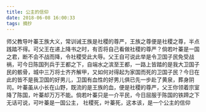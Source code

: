 ```yaml
---
title: 公主的信仰
date: 2018-06-08 16:00:33
tags: 摘抄 
---
```

师父教导叶蓁王族大义，常训诫王族是社稷的尊严，王族之尊便是社稷之尊，半点践踏不得。可父王在递上降书之时，有否将自己看做社稷的尊严？倘若叶蓁是一国之君，断不会不战而降，令社稷受此大辱。父王自可说此举是令卫国子民免受战祸，可今日陈国列兵于王都之下，自端水之滨至王都，一路上皆踏的是我大卫国子民的骸骨，城中三万将士齐齐解甲，又如何对得起为家国而死的卫国子民？今日在此的皆不是我卫国的好男儿，卫国有血性的好男儿俱已先一步赴了黄泉，葬身阴司。叶蓁虽从小长在山野，既流的是王族的血，便是社稷的尊严，父王你领着宗室降了陈国，叶蓁却万万不能。倘若叶蓁只是一介平民，今日屈服于陈国的铁蹄之下无话可说，可叶蓁是一国公主，
社稷死，叶蓁死，这本该，是一个公主的信仰
